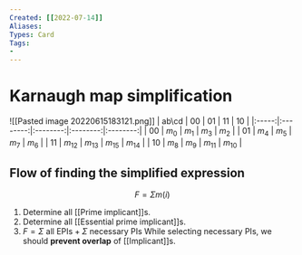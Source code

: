 ```yaml
---
Created: [[2022-07-14]]
Aliases: 
Types: Card
Tags: 
- 
---
```

# Karnaugh map simplification
![[Pasted image 20220615183121.png]]
| ab\cd |    00    |    01    |    11    |    10    |
|:-----:|:--------:|:--------:|:--------:|:--------:|
|  00   |  $m_0$   |  $m_1$   |  $m_3$   |  $m_2$   |
|  01   |  $m_4$   |  $m_5$   |  $m_7$   |  $m_6$   |
|  11   | $m_{12}$ | $m_{13}$ | $m_{15}$ | $m_{14}$ |
|  10   |  $m_8$   |  $m_9$   | $m_{11}$ | $m_{10}$ |

## Flow of finding the simplified expression
$$F=\Sigma m(i)$$
1. Determine all [[Prime implicant]]s.
2. Determine all [[Essential prime implicant]]s. 
3. $F=\Sigma \text{ all EPIs}+\Sigma \text{ necessary PIs}$
   While selecting necessary PIs, we should **prevent overlap** of [[Implicant]]s. 